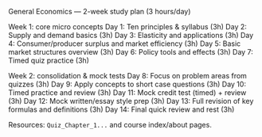 General Economics — 2-week study plan (3 hours/day)

Week 1: core micro concepts
Day 1: Ten principles & syllabus (3h)
Day 2: Supply and demand basics (3h)
Day 3: Elasticity and applications (3h)
Day 4: Consumer/producer surplus and market efficiency (3h)
Day 5: Basic market structures overview (3h)
Day 6: Policy tools and effects (3h)
Day 7: Timed quiz practice (3h)

Week 2: consolidation & mock tests
Day 8: Focus on problem areas from quizzes (3h)
Day 9: Apply concepts to short case questions (3h)
Day 10: Timed practice and review (3h)
Day 11: Mock credit test (timed) + review (3h)
Day 12: Mock written/essay style prep (3h)
Day 13: Full revision of key formulas and definitions (3h)
Day 14: Final quick review and rest (3h)

Resources: `Quiz_Chapter_1...` and course index/about pages.

